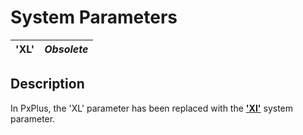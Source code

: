 # System Parameters  
  
**'XL'** |  **_Obsolete_**  
---|---  
  
##  Description

In PxPlus, the 'XL' parameter has been replaced with the **['XI'](xi.md)** system parameter.
